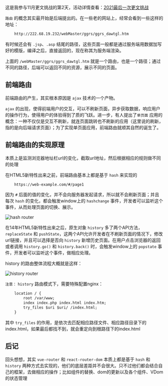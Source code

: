 这是我参与11月更文挑战的第2天，活动详情查看：[2021最后一次更文挑战](https://juejin.cn/post/7023643374569816095/ "https://juejin.cn/post/7023643374569816095/")

`路由` 的概念其实最开始是后端提出的。在一些老的网站上，经常会看到一些这样的地址：

```html
    http://222.68.19.232/webMaster/ggrs/ggrs_dawtgl.htm
```

有时候还会有 `.jsp`、`.asp` 结尾的路径，这些页面一般都是通过服务端用数据加写好的模版，编译之后，直接返回的，现在称其为服务端渲染。

上面的 `/webMaster/ggrs/ggrs_dawtgl.htm` 就是一个路由，也是一个路径；通过不同的路径，后端可以返回不同的资源，展示不同的页面。

## 前端路由

前端路由的产生，其实根本原因是 `ajax` 技术的一个产物。

`ajax` 的出现，使得前端用户的交互，可以不刷新页面，异步获取数据，响应用户的操作行为，使得用户的体验得到了质的飞跃。进一步，有人提出了`单页面` 应用的概念：一种不仅仅是交互不刷新，就连页面跳转也不刷新的应用（这里说的刷新，指的是向后端请求页面）；为了实现单页面应用，前端路由就顺其自然的诞生了。

## 前端路由的实现原理

本质上是监测浏览器地址栏url的变化，截取url地址，然后根据相应的规则做不同的处理

在HTML5新特性出来之前，前端路由基本上都是基于 `hash` 来实现的

```html
    https://web-example.com/#/page1
```

因为 `#` 后面的值的变化，并不会向服务器发起请求，所以就不会刷新页面；并且每次 `hash` 的变化，都会触发window上的 `hashchange` 事件，开发者可以监听这个事件，从而处理页面的切换、展示。

![hash router](https://p3-juejin.byteimg.com/tos-cn-i-k3u1fbpfcp/57200e83d5ac47029ef05559a81ff551~tplv-k3u1fbpfcp-zoom-1.image)

在14年HTML5新特性出来之后，原生对象 `history` 多了两个API方法，`replaceState` 和 `pushState`，这两个API允许开发者在不刷新页面的情况下，修改url链接，并且可以选择是否向 `history` 新增历史页面。在用户点击浏览器的返回或者调用 `history.go()` 和 `history.back()` 时，会触发window上的 `popstate` 事件，开发者可以监听这个事件，做相应处理。

history 的路由整体流程大概就是这样：

![history router](https://p3-juejin.byteimg.com/tos-cn-i-k3u1fbpfcp/135e8d0663e74e20903270614eda4277~tplv-k3u1fbpfcp-zoom-1.image)

`注意：` `history` 路由模式下，需要特殊配置nginx：

```xml
    location / {
        root /var/www;
        index index.php index.html index.htm;
        try_files $uri $uri/ /index.html; 
    }
```
其中 `try_files` 的作用，是依次去匹配相应路径文件、相应路径目录下的index.html，如果最后都找不到，就会重定向到根路径下的index.html


## 后记

回头想想，其实 `vue-router` 和 `react-router-dom` 本质上都是基于 `hash` 和 `history` 两种方式去实现的，他们的底层差距并不会很大。只不过他们都会结合自己的框架，去做相应的操作；比如组件的替换、dom的更新以及各个组件、VDom的状态管理